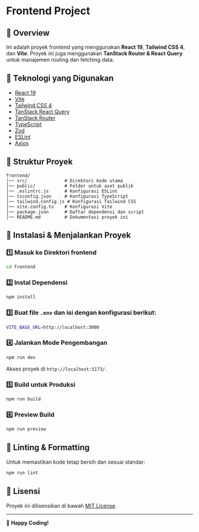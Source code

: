 # Frontend Project

## 📌 Overview

Ini adalah proyek frontend yang menggunakan **React 19**, **Tailwind CSS 4**, dan **Vite**. Proyek ini juga menggunakan **TanStack Router & React Query** untuk manajemen routing dan fetching data.

## 🚀 Teknologi yang Digunakan

- [React 19](https://react.dev/)
- [Vite](https://vitejs.dev/)
- [Tailwind CSS 4](https://tailwindcss.com/)
- [TanStack React Query](https://tanstack.com/query)
- [TanStack Router](https://tanstack.com/router)
- [TypeScript](https://www.typescriptlang.org/)
- [Zod](https://zod.dev/)
- [ESLint](https://eslint.org/)
- [Axios](https://axios-http.com/)

## 📂 Struktur Proyek

```
frontend/
│── src/              # Direktori kode utama
│── public/           # Folder untuk aset publik
│── .eslintrc.js      # Konfigurasi ESLint
│── tsconfig.json     # Konfigurasi TypeScript
│── tailwind.config.js # Konfigurasi Tailwind CSS
│── vite.config.ts    # Konfigurasi Vite
│── package.json      # Daftar dependensi dan script
│── README.md         # Dokumentasi proyek ini
```

## 🔧 Instalasi & Menjalankan Proyek

### 1️⃣ Masuk ke Direktori frontend

```sh
cd frontend
```

### 2️⃣ Instal Dependensi

```sh
npm install
```

### 3️⃣ Buat file `.env` dan isi dengan konfigurasi berikut:

```sh
VITE_BASE_URL=http://localhost:3000
```

### 4️⃣ Jalankan Mode Pengembangan

```sh
npm run dev
```

Akses proyek di `http://localhost:5173/`.

### 5️⃣ Build untuk Produksi

```sh
npm run build
```

### 6️⃣ Preview Build

```sh
npm run preview
```

## 📏 Linting & Formatting

Untuk memastikan kode tetap bersih dan sesuai standar:

```sh
npm run lint
```

## 📜 Lisensi

Proyek ini dilisensikan di bawah [MIT License](LICENSE).

---

🚀 **Happy Coding!**
